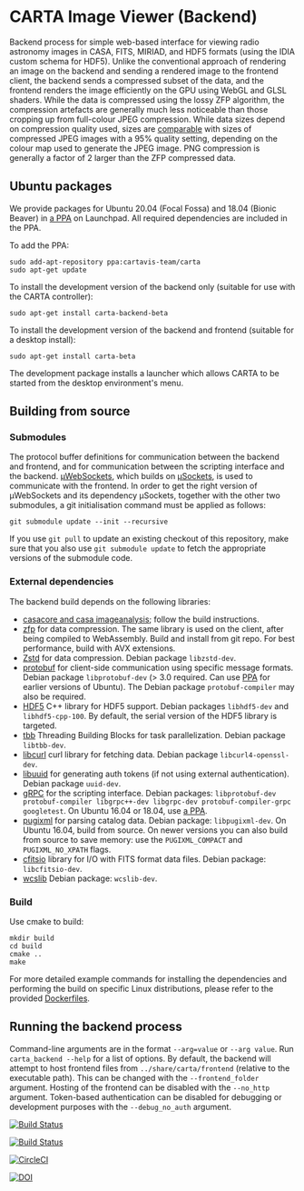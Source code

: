 # CARTA Image Viewer (Backend)
Backend process for simple web-based interface for viewing radio astronomy images in CASA, FITS, MIRIAD, and HDF5 formats (using the IDIA custom schema for HDF5). Unlike the conventional approach of rendering an image on the backend and sending a rendered image to the frontend client, the backend sends a compressed subset of the data, and the frontend renders the image efficiently on the GPU using WebGL and GLSL shaders. While the data is compressed using the lossy ZFP algorithm, the compression artefacts are generally much less noticeable than those cropping up from full-colour JPEG compression. While data sizes depend on compression quality used, sizes are [comparable](https://docs.google.com/spreadsheets/d/1lp1687TL0bYmbM3jGyjuPd9dYZnrAYGnLIQXWVpnmS0/edit?usp=sharing) with sizes of compressed JPEG images with a 95% quality setting, depending on the colour map used to generate the JPEG image. PNG compression is generally a factor of 2 larger than the ZFP compressed data.

## Ubuntu packages

We provide packages for Ubuntu 20.04 (Focal Fossa) and 18.04 (Bionic Beaver) in [a PPA](https://launchpad.net/~cartavis-team/+archive/ubuntu/carta) on Launchpad. All required dependencies are included in the PPA.

To add the PPA:

```shell
sudo add-apt-repository ppa:cartavis-team/carta
sudo apt-get update
```

To install the development version of the backend only (suitable for use with the CARTA controller):

```shell
sudo apt-get install carta-backend-beta
```

To install the development version of the backend and frontend (suitable for a desktop install):

```shell
sudo apt-get install carta-beta
```

The development package installs a launcher which allows CARTA to be started from the desktop environment's menu.

## Building from source

### Submodules

The protocol buffer definitions for communication between the backend and frontend, and for communication between the scripting interface and the backend. [µWebSockets](https://github.com/uNetworking/uWebSockets), which builds on [µSockets](https://github.com/uNetworking/uSockets), is used to communicate with the frontend. In order to get the right version of µWebSockets and its dependency µSockets, together with the other two submodules, a git initialisation command must be applied as follows:
```shell
git submodule update --init --recursive
```

If you use `git pull` to update an existing checkout of this repository, make sure that you also use `git submodule update` to fetch the appropriate versions of the submodule code.

### External dependencies

The backend build depends on the following libraries: 
* [casacore and casa imageanalysis](https://github.com/CARTAvis/carta-casacore); follow the build instructions.
* [zfp](https://github.com/LLNL/zfp) for data compression. The same library is used on the client, after being compiled to WebAssembly. Build and install from git repo. For best performance, build with AVX extensions.
* [Zstd](https://github.com/facebook/zstd) for data compression. Debian package `libzstd-dev`.
* [protobuf](https://developers.google.com/protocol-buffers) for client-side communication using specific message formats. Debian package `libprotobuf-dev` (> 3.0 required. Can use [PPA](https://launchpad.net/~maarten-fonville/+archive/ubuntu/protobuf) for earlier versions of Ubuntu). The Debian package `protobuf-compiler` may also be required.
* [HDF5](https://support.hdfgroup.org/HDF5/) C++ library for HDF5 support. Debian packages `libhdf5-dev` and `libhdf5-cpp-100`. By default, the serial version of the HDF5 library is targeted.
* [tbb](https://www.threadingbuildingblocks.org/download) Threading Building Blocks for task parallelization. Debian package `libtbb-dev`.
* [libcurl](https://curl.haxx.se/libcurl/) curl library for fetching data. Debian package `libcurl4-openssl-dev`.
* [libuuid](https://linux.die.net/man/3/libuuid) for generating auth tokens (if not using external authentication). Debian package `uuid-dev`.
* [gRPC](https://grpc.io/) for the scripting interface. Debian packages: `libprotobuf-dev protobuf-compiler libgrpc++-dev libgrpc-dev protobuf-compiler-grpc googletest`. On Ubuntu 16.04 or 18.04, use [a PPA](https://launchpad.net/~webispy/+archive/ubuntu/grpc).
* [pugixml](https://pugixml.org/) for parsing catalog data. Debian package: `libpugixml-dev`. On Ubuntu 16.04, build from source. On newer versions you can also build from source to save memory: use the `PUGIXML_COMPACT` and `PUGIXML_NO_XPATH` flags.
* [cfitsio](https://heasarc.gsfc.nasa.gov/fitsio/) library for I/O with FITS format data files. Debian package: `libcfitsio-dev`.
* [wcslib](https://www.gnu.org/software/gnuastro/manual/html_node/WCSLIB.html) Debian package: `wcslib-dev`.

### Build

Use cmake to build:
```shell
mkdir build
cd build
cmake ..
make
```

For more detailed example commands for installing the dependencies and performing the build on specific Linux distributions, please refer to the provided [Dockerfiles](https://github.com/CARTAvis/carta-backend/tree/dev/Dockerfiles).

## Running the backend process

Command-line arguments are in the format `--arg=value` or `--arg value`. Run `carta_backend --help` for a list of options. By default, the backend will attempt to host frontend files from `../share/carta/frontend` (relative to the executable path). This can be changed with the `--frontend_folder` argument. Hosting of the frontend can be disabled with the `--no_http` argument. Token-based authentication can be disabled for debugging or development purposes with the `--debug_no_auth` argument.

[![Build Status](http://acdc0.asiaa.sinica.edu.tw:47565/job/carta-backend/badge/icon)](http://acdc0.asiaa.sinica.edu.tw:47565/job/carta-backend) 

[![Build Status](https://travis-ci.org/CARTAvis/carta-backend.svg?branch=master)](https://travis-ci.org/CARTAvis/carta-backend)

[![CircleCI](https://circleci.com/gh/CARTAvis/carta-backend.svg?style=svg)](https://circleci.com/gh/CARTAvis/carta-backend)

[![DOI](https://zenodo.org/badge/DOI/10.5281/zenodo.3377984.svg)](https://doi.org/10.5281/zenodo.3377984)

